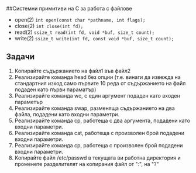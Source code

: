 ##Cистемни примитиви на C за работа с файлове

* open(2) `int open(const char *pathname, int flags);`
* close(2) `int close(int fd);`
* read(2) `ssize_t read(int fd, void *buf, size_t count);`
* write(2) `ssize_t write(int fd, const void *buf, size_t count);`

## Задачи
1. Копирайте съдържанието на файл1 във файл2
2. Реализирайте команда head без опции (т.е. винаги да извежда на стандартния изход само първите 10 реда от съдържанието на файл подаден като първи параматър)
3. Реализирайте команда wc, с един аргумент подаден като входен параметър
4. Реализирайте команда swap, разменяща съдържанието на два файла, подадени като входни параметри.
5. Реализирайте команда cp, работеща с два аргумента, подадени като входни параметри.
6. Реализирайте команда cat, работеща с произволен брой подадени входни параметри.
7. Реализирайте команда cp, работеща с произволен брой подадени входни параметри.
8. Koпирайте файл /etc/passwd в текущата ви работна директория и променете разделителят на копирания файл от ":", на "?"
